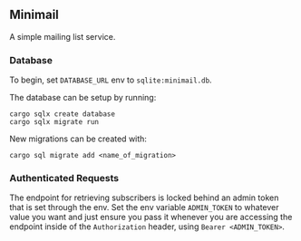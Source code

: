 ## Minimail

A simple mailing list service.

### Database

To begin, set `DATABASE_URL` env to `sqlite:minimail.db`.

The database can be setup by running:
```
cargo sqlx create database
cargo sqlx migrate run
```

New migrations can be created with:
```
cargo sql migrate add <name_of_migration>
```

### Authenticated Requests

The endpoint for retrieving subscribers is locked behind an admin token that is set through the env. Set the env variable `ADMIN_TOKEN` to whatever value you want and just ensure you pass it whenever you are accessing the endpoint inside of the `Authorization` header, using `Bearer <ADMIN_TOKEN>`.
